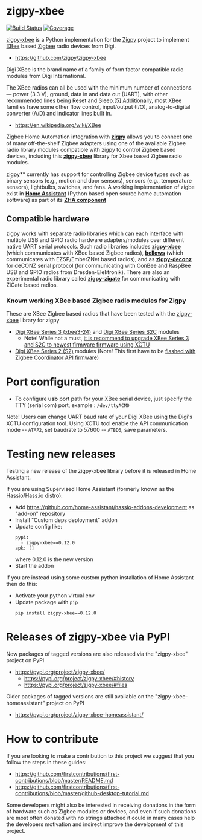 # zigpy-xbee

[![Build Status](https://travis-ci.org/zigpy/zigpy-xbee.svg?branch=master)](https://travis-ci.org/zigpy/zigpy-xbee)
[![Coverage](https://coveralls.io/repos/github/zigpy/zigpy-xbee/badge.svg?branch=master)](https://coveralls.io/github/zigpy/zigpy-xbee?branch=master)

[zigpy-xbee](https://github.com/zigpy/zigpy-xbee/) is a Python implementation for the [Zigpy](https://github.com/zigpy/) project to implement [XBee](https://en.wikipedia.org/wiki/XBee) based [Zigbee](https://www.zigbee.org) radio devices from Digi.

- https://github.com/zigpy/zigpy-xbee

Digi XBee is the brand name of a family of form factor compatible radio modules from Digi International. 

The XBee radios can all be used with the minimum number of connections — power (3.3 V), ground, data in and data out (UART), with other recommended lines being Reset and Sleep.[5] Additionally, most XBee families have some other flow control, input/output (I/O), analog-to-digital converter (A/D) and indicator lines built in.

- https://en.wikipedia.org/wiki/XBee

Zigbee Home Automation integration with **[zigpy](https://github.com/zigpy/zigpy/)** allows you to connect one of many off-the-shelf Zigbee adapters using one of the available Zigbee radio library modules compatible with zigpy to control Zigbee based devices, including this **[zigpy-xbee](https://github.com/zigpy/zigpy-xbee/)** library for Xbee based Zigbee radio modules. 

[zigpy](https://github.com/zigpy/zigpy/)** currently has support for controlling Zigbee device types such as binary sensors (e.g., motion and door sensors), sensors (e.g., temperature sensors), lightbulbs, switches, and fans. A working implementation of zigbe exist in **[Home Assistant](https://www.home-assistant.io)** (Python based open source home automation software) as part of its **[ZHA component](https://www.home-assistant.io/components/zha/)**

## Compatible hardware

zigpy works with separate radio libraries which can each interface with multiple USB and GPIO radio hardware adapters/modules over different native UART serial protocols. Such radio libraries includes **[zigpy-xbee](https://github.com/zigpy/zigpy-xbee)** (which communicates with XBee based Zigbee radios), **[bellows](https://github.com/zigpy/bellows)** (which communicates with EZSP/EmberZNet based radios), and as **[zigpy-deconz](https://github.com/zigpy/zigpy-deconz)** for deCONZ serial protocol (for communicating with ConBee and RaspBee USB and GPIO radios from Dresden-Elektronik). There are also an experimental radio library called **[zigpy-zigate](https://github.com/doudz/zigpy-zigate)** for communicating with ZiGate based radios.

### Known working XBee based Zigbee radio modules for Zigpy

These are XBee Zigbee based radios that have been tested with the [zigpy-xbee](https://github.com/zigpy/zigpy-xbee) library for zigpy

- [Digi XBee Series 3 (xbee3-24)](https://www.digi.com/products/embedded-systems/digi-xbee/rf-modules/2-4-ghz-rf-modules/xbee3-zigbee-3) and [Digi XBee Series S2C](https://www.digi.com/products/embedded-systems/digi-xbee/rf-modules/2-4-ghz-rf-modules/xbee-zigbee) modules
  - Note! While not a must, [it is recommend to upgrade XBee Series 3 and S2C to newest firmware firmware using XCTU](https://www.digi.com/resources/documentation/Digidocs/90002002/Default.htm#Tasks/t_load_zb_firmware.htm)
- [Digi XBee Series 2 (S2)](https://www.digi.com/support/productdetail?pid=3430) modules (Note! This first have to be [flashed with Zigbee Coordinator API firmware](https://www.digi.com/support/productdetail?pid=3430))

# Port configuration

- To configure __usb__ port path for your XBee serial device, just specify the TTY (serial com) port, example : `/dev/ttyACM0`

Note! Users can change UART baud rate of your Digi XBee using the Digi's XCTU configuration tool. Using XCTU tool 
enable the API communication mode -- `ATAP2`, set baudrate to 57600 -- `ATBD6`, save parameters.

# Testing new releases

Testing a new release of the zigpy-xbee library before it is released in Home Assistant.

If you are using Supervised Home Assistant (formerly known as the Hassio/Hass.io distro):
- Add https://github.com/home-assistant/hassio-addons-development as "add-on" repository
- Install "Custom deps deployment" addon
- Update config like: 
  ```
  pypi:
    - zigpy-xbee==0.12.0
  apk: []
  ```
  where 0.12.0 is the new version
- Start the addon

If you are instead using some custom python installation of Home Assistant then do this:
- Activate your python virtual env
- Update package with ``pip``
  ```
  pip install zigpy-xbee==0.12.0

# Releases of zigpy-xbee via PyPI

New packages of tagged versions are also released via the "zigpy-xbee" project on PyPI
- https://pypi.org/project/zigpy-xbee/
  - https://pypi.org/project/zigpy-xbee/#history
  - https://pypi.org/project/zigpy-xbee/#files

Older packages of tagged versions are still available on the "zigpy-xbee-homeassistant" project on PyPI
  - https://pypi.org/project/zigpy-xbee-homeassistant/

# How to contribute

If you are looking to make a contribution to this project we suggest that you follow the steps in these guides:
- https://github.com/firstcontributions/first-contributions/blob/master/README.md
- https://github.com/firstcontributions/first-contributions/blob/master/github-desktop-tutorial.md

Some developers might also be interested in receiving donations in the form of hardware such as Zigbee modules or devices, and even if such donations are most often donated with no strings attached it could in many cases help the developers motivation and indirect improve the development of this project.
